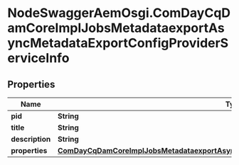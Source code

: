 # NodeSwaggerAemOsgi.ComDayCqDamCoreImplJobsMetadataexportAsyncMetadataExportConfigProviderServiceInfo

## Properties

Name | Type | Description | Notes
------------ | ------------- | ------------- | -------------
**pid** | **String** |  | [optional] 
**title** | **String** |  | [optional] 
**description** | **String** |  | [optional] 
**properties** | [**ComDayCqDamCoreImplJobsMetadataexportAsyncMetadataExportConfigProviderServiceProperties**](ComDayCqDamCoreImplJobsMetadataexportAsyncMetadataExportConfigProviderServiceProperties.md) |  | [optional] 


